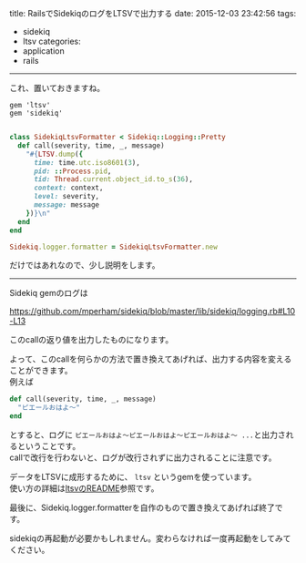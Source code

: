 title: RailsでSidekiqのログをLTSVで出力する
date: 2015-12-03 23:42:56
tags:
- sidekiq
- ltsv
categories: 
- application
- rails
---

これ、置いておきますね。

``` text Gemfile
gem 'ltsv'
gem 'sidekiq'
```

``` ruby config/initializers/sidekiq.yml

class SidekiqLtsvFormatter < Sidekiq::Logging::Pretty
  def call(severity, time, _, message)
    "#{LTSV.dump({
      time: time.utc.iso8601(3),
      pid: ::Process.pid,
      tid: Thread.current.object_id.to_s(36),
      context: context,
      level: severity,
      message: message
    })}\n"
  end
end

Sidekiq.logger.formatter = SidekiqLtsvFormatter.new
```

だけではあれなので、少し説明をします。

------

Sidekiq gemのログは

https://github.com/mperham/sidekiq/blob/master/lib/sidekiq/logging.rb#L10-L13

このcallの返り値を出力したものになります。

よって、このcallを何らかの方法で置き換えてあげれば、出力する内容を変えることができます。  
例えば

``` ruby
def call(severity, time, _, message)
  "ピエールおはよ〜"
end
```

とすると、ログに `ピエールおはよ〜ピエールおはよ〜ピエールおはよ〜 ...`と出力されるということです。  
callで改行を行わないと、ログが改行されずに出力されることに注意です。

データをLTSVに成形するために、 `ltsv` というgemを使っています。  
使い方の詳細は[ltsvのREADME](https://github.com/condor/ltsv/blob/master/README.md)参照です。

最後に、Sidekiq.logger.formatterを自作のもので置き換えてあげれば終了です。  

sidekiqの再起動が必要かもしれません。変わらなければ一度再起動をしてみてください。
